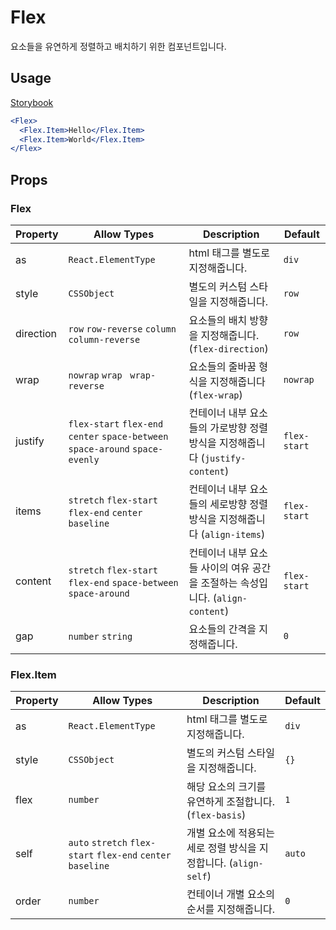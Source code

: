 # Flex

요소들을 유연하게 정렬하고 배치하기 위한 컴포넌트입니다.

## Usage

[Storybook](https://designsystemlab.github.io/design-system/?path=/docs/layout-flex--basic)

```jsx
<Flex>
  <Flex.Item>Hello</Flex.Item>
  <Flex.Item>World</Flex.Item>
</Flex>
```

## Props

### Flex

| Property  | Allow Types                                                                    | Description                                                                    | Default      |
| --------- | ------------------------------------------------------------------------------ | ------------------------------------------------------------------------------ | ------------ |
| as        | `React.ElementType`                                                            | html 태그를 별도로 지정해줍니다.                                               | `div`        |
| style     | `CSSObject`                                                                    | 별도의 커스텀 스타일을 지정해줍니다.                                           | `row`        |
| direction | `row` `row-reverse` `column` `column-reverse`                                  | 요소들의 배치 방향을 지정해줍니다.(`flex-direction`)                           | `row`        |
| wrap      | `nowrap` `wrap ` `wrap-reverse`                                                | 요소들의 줄바꿈 형식을 지정해줍니다 (`flex-wrap`)                              | `nowrap`     |
| justify   | `flex-start` `flex-end` `center` `space-between` `space-around` `space-evenly` | 컨테이너 내부 요소들의 가로방향 정렬 방식을 지정해줍니다 (`justify-content`)   | `flex-start` |
| items     | `stretch` `flex-start` `flex-end` `center` `baseline`                          | 컨테이너 내부 요소들의 세로방향 정렬 방식을 지정해줍니다 (`align-items`)       | `flex-start` |
| content   | `stretch` `flex-start` `flex-end` `space-between` `space-around`               | 컨테이너 내부 요소들 사이의 여유 공간을 조절하는 속성입니다. (`align-content`) | `flex-start` |
| gap       | `number` `string`                                                              | 요소들의 간격을 지정해줍니다.                                                  | `0`          |

### Flex.Item

| Property | Allow Types                                                  | Description                                                      | Default |
| -------- | ------------------------------------------------------------ | ---------------------------------------------------------------- | ------- |
| as       | `React.ElementType`                                          | html 태그를 별도로 지정해줍니다.                                 | `div`   |
| style    | `CSSObject`                                                  | 별도의 커스텀 스타일을 지정해줍니다.                             | `{}`    |
| flex     | `number`                                                     | 해당 요소의 크기를 유연하게 조절합니다. (`flex-basis`)           | `1`     |
| self     | `auto` `stretch` `flex-start` `flex-end` `center` `baseline` | 개별 요소에 적용되는 세로 정렬 방식을 지정합니다. (`align-self`) | `auto`  |
| order    | `number`                                                     | 컨테이너 개별 요소의 순서를 지정해줍니다.                        | `0`     |
